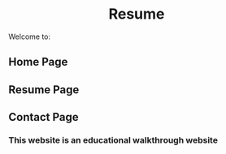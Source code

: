 <h1 align="center"> Resume </h1>

Welcome to:

## Home Page

## Resume Page

## Contact Page

### This website is an educational walkthrough website
